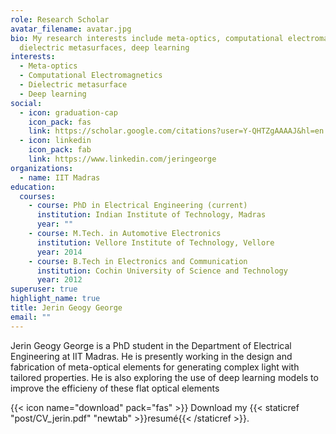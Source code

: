 ```yaml
---
role: Research Scholar
avatar_filename: avatar.jpg
bio: My research interests include meta-optics, computational electromagnetics,
  dielectric metasurfaces, deep learning
interests:
  - Meta-optics
  - Computational Electromagnetics
  - Dielectric metasurface
  - Deep learning
social:
  - icon: graduation-cap
    icon_pack: fas
    link: https://scholar.google.com/citations?user=Y-QHTZgAAAAJ&hl=en
  - icon: linkedin
    icon_pack: fab
    link: https://www.linkedin.com/jeringeorge
organizations:
  - name: IIT Madras
education:
  courses:
    - course: PhD in Electrical Engineering (current)
      institution: Indian Institute of Technology, Madras
      year: ""
    - course: M.Tech. in Automotive Electronics
      institution: Vellore Institute of Technology, Vellore
      year: 2014
    - course: B.Tech in Electronics and Communication
      institution: Cochin University of Science and Technology
      year: 2012
superuser: true
highlight_name: true
title: Jerin Geogy George
email: ""
---
```

Jerin Geogy George is a PhD student in the Department of Electrical Engineering at IIT Madras. He is presently working in the design and fabrication of meta-optical elements for generating complex light with tailored properties. He is also exploring the use of deep learning models to improve the efficieny of these flat optical elements

{{< icon name="download" pack="fas" >}} Download my {{< staticref "post/CV_jerin.pdf" "newtab" >}}resumé{{< /staticref >}}.
